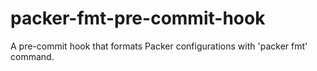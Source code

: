 # packer-fmt-pre-commit-hook
A pre-commit hook that formats Packer configurations with 'packer fmt' command.
